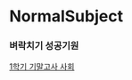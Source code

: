# NormalSubject
### 벼락치기 성공기원

[1학기 기말고사 사회](https://github.com/qlido/NormalSubject/blob/master/Society/SocietyFinalTest.md)
